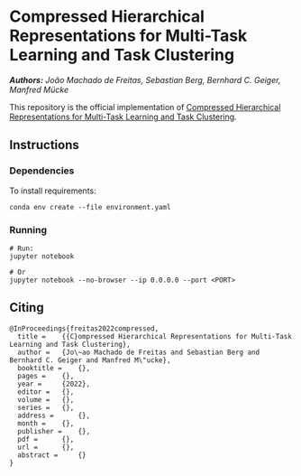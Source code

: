 # Compressed Hierarchical Representations for Multi-Task Learning and Task Clustering
_**Authors:** João Machado de Freitas, Sebastian Berg, Bernhard C. Geiger, Manfred Mücke_

This repository is the official implementation of
[Compressed Hierarchical Representations for Multi-Task Learning and Task Clustering](https://arxiv.org).

## Instructions

### Dependencies

To install requirements:
```shell
conda env create --file environment.yaml
```

### Running

```shell
# Run:
jupyter notebook

# Or
jupyter notebook --no-browser --ip 0.0.0.0 --port <PORT> 
```


## Citing
```text
@InProceedings{freitas2022compressed,
  title = 	 {{C}ompressed Hierarchical Representations for Multi-Task Learning and Task Clustering},
  author = 	 {Jo\~ao Machado de Freitas and Sebastian Berg and Bernhard C. Geiger and Manfred M\"ucke},
  booktitle =    {},
  pages = 	 {},
  year = 	 {2022},
  editor = 	 {},
  volume = 	 {},
  series = 	 {},
  address = 	 {},
  month = 	 {},
  publisher = 	 {},
  pdf = 	 {},
  url = 	 {},
  abstract = 	 {}
}
```





